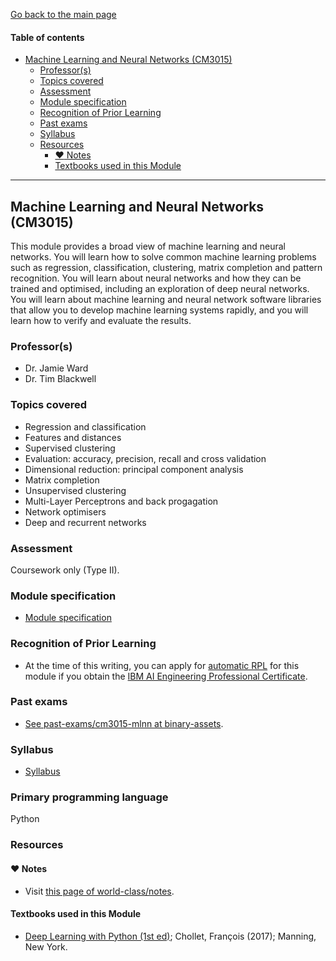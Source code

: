 [Go back to the main page](../../../README.md)

#### Table of contents

- [Machine Learning and Neural Networks (CM3015)](#machine-learning-and-neural-networks-cm3015)
  - [Professor(s)](#professors)
  - [Topics covered](#topics-covered)
  - [Assessment](#assessment)
  - [Module specification](#module-specification)
  - [Recognition of Prior Learning](#recognition-of-prior-learning)
  - [Past exams](#past-exams)
  - [Syllabus](#syllabus)
  - [Resources](#resources)
    - [:heart: Notes](#heart-notes)
    - [Textbooks used in this Module](#textbooks-used-in-this-module)

---

## Machine Learning and Neural Networks (CM3015)

This module provides a broad view of machine learning and neural
networks. You will learn how to solve common machine learning problems
such as regression, classification, clustering, matrix completion and
pattern recognition. You will learn about neural networks and how they
can be trained and optimised, including an exploration of deep neural
networks. You will learn about machine learning and neural network
software libraries that allow you to develop machine learning systems
rapidly, and you will learn how to verify and evaluate the results.

### Professor(s)

- Dr. Jamie Ward
- Dr. Tim Blackwell

### Topics covered

- Regression and classification
- Features and distances
- Supervised clustering
- Evaluation: accuracy, precision, recall and cross validation
- Dimensional reduction: principal component analysis
- Matrix completion
- Unsupervised clustering
- Multi-Layer Perceptrons and back progagation
- Network optimisers
- Deep and recurrent networks

### Assessment

Coursework only (Type II).

### Module specification

- [Module specification](https://github.com/world-class/binary-assets/blob/master/modules/module-specification/CM3015_MLNN-Module-Spec.pdf)

### Recognition of Prior Learning

- At the time of this writing, you can apply for [automatic RPL](https://london.ac.uk/applications/how-apply/recognition-prior-learning/recognition-and-accreditation-prior-learning-3) for this module if you obtain the [IBM AI Engineering Professional Certificate](https://www.coursera.org/professional-certificates/ai-engineer).

### Past exams

- [See past-exams/cm3015-mlnn at binary-assets](https://github.com/world-class/binary-assets/tree/master/modules/cm3015-mlnn/past-exams).

### Syllabus

- [Syllabus](https://github.com/world-class/binary-assets/blob/master/modules/syllabi/Syllabus_CM3015_MLNN.pdf)

### Primary programming language

Python

### Resources

#### :heart: Notes

- Visit [this page of world-class/notes](https://github.com/world-class/notes/tree/master/level-6/machine-learning-and-neural-networks).

#### Textbooks used in this Module

- [Deep Learning with Python (1st ed)](https://ebookcentral.proquest.com/lib/londonww/detail.action?docID=6642860); Chollet, François (2017); Manning, New York. 

